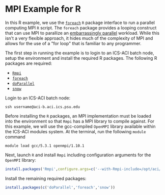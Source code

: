 # MPI Example for R

In this R example, we use the [`foreach`](https://cran.r-project.org/web/packages/foreach/) `R` package interface to run a parallel computing MPI `R` script. The `foreach` package provides a looping construct that can use MPI to parallize an [embarrassingly parallel](https://en.wikipedia.org/wiki/Embarrassingly_parallel) workload. While this isn't a very flexible approach, it hides much of the complexity of MPI and allows for the use of a "for loop" that is familiar to any programmer.   

The first step in running the example is to login to an ICS-ACI batch node, setup the environment and install the required R packages. The following R packages are required:

* [`Rmpi`](https://cran.r-project.org/web/packages/Rmpi/index.html)
* [`foreach`](https://cran.r-project.org/web/packages/foreach)
* [`doParallel`](https://cran.r-project.org/web/packages/doParallel/index.html)
* [`snow`](https://cran.r-project.org/web/packages/snow/index.html)

Login to an ICS-ACI batch node:

```Shell
ssh username@aci-b.aci.ics.psu.edu
```

Before installing the `R` packages, an MPI implementation must be loaded into the environment so that `Rmpi` has a MPI library to compile against. For this example, we will use the gcc-compiled `OpenMPI` library available within the ICS-ACI modules system. At the terminal, run the following `module` command  

```Shell
module load gcc/5.3.1 openmpi/1.10.1
```

Next, launch `R` and install `Rmpi` including configuration arguments for the `OpenMPI` library:

```R
install.packages('Rmpi',configure.args=c('--with-Rmpi-include=/opt/aci/sw/openmpi/1.10.1_gcc-5.3.1/include','--with-Rmpi-libpath=/opt/aci/sw/openmpi/1.10.1_gcc-5.3.1/lib','--with-Rmpi-type=OPENMPI'))

```

Install the remaining required packages:

```R
install.packages(c('doParallel','foreach','snow'))
```
